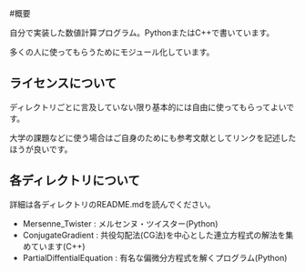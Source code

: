 #概要

自分で実装した数値計算プログラム。PythonまたはC++で書いています。

多くの人に使ってもらうためにモジュール化しています。

## ライセンスについて

ディレクトリごとに言及していない限り基本的には自由に使ってもらってよいです。

大学の課題などに使う場合はご自身のためにも参考文献としてリンクを記述したほうが良いです。

## 各ディレクトリについて

詳細は各ディレクトリのREADME.mdを読んでください。

* Mersenne_Twister : メルセンヌ・ツイスター(Python)
* ConjugateGradient : 共役勾配法(CG法)を中心とした連立方程式の解法を集めています(C++)
* PartialDiffentialEquation : 有名な偏微分方程式を解くプログラム(Python)


